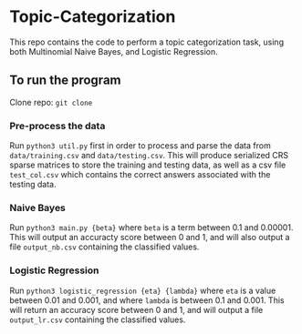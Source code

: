 # Topic-Categorization

This repo contains the code to perform a topic categorization task, using both Multinomial Naive Bayes, and Logistic Regression.

## To run the program

Clone repo: `git clone `

### Pre-process the data
Run `python3 util.py` first in order to process and parse the data from `data/training.csv` and `data/testing.csv`. This will produce serialized CRS sparse matrices to store the training and testing data, as well as a csv file `test_col.csv` which contains the correct answers associated with the testing data.

### Naive Bayes

Run `python3 main.py {beta}` where `beta` is a term between  0.1 and 0.00001. This will output an accuracty score between 0 and 1, and will also output a file `output_nb.csv` containing the classified values.

### Logistic Regression

Run `python3 logistic_regression {eta} {lambda}` where `eta` is a value between 0.01 and 0.001, and where `lambda` is between 0.1 and 0.001. This will return an accuracy score between 0 and 1, and will output a file `output_lr.csv` containing the classified values. 

